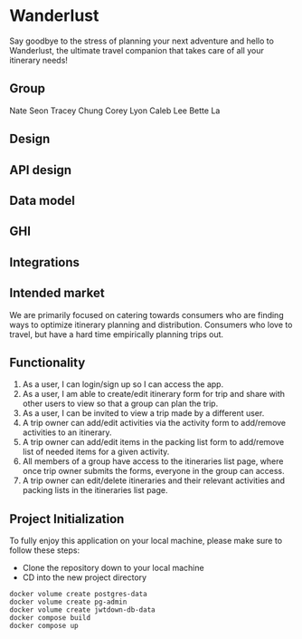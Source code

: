 # Wanderlust
Say goodbye to the stress of planning your next adventure and hello to Wanderlust, the ultimate travel companion that takes care of all your itinerary needs!

## Group
Nate Seon
Tracey Chung
Corey Lyon
Caleb Lee
Bette La

## Design

## API design

## Data model

## GHI

## Integrations

## Intended market
We are primarily focused on catering towards consumers who are finding ways to optimize itinerary planning and distribution. Consumers who love to travel, but have a hard time empirically planning trips out.

## Functionality

1. As a user, I can login/sign up so I can access the app.
2. As a user, I am able to create/edit itinerary form for trip and share with other users to view so that a group can plan the trip.
3. As a user, I can be invited to view a trip made by a different user.
4. A trip owner can add/edit activities via the activity form to add/remove activities to an itinerary.
5. A trip owner can add/edit items in the packing list form to add/remove list of needed items for a given activity.
6. All members of a group have access to the itineraries list page, where once trip owner submits the forms, everyone in the group can access.
7. A trip owner can edit/delete itineraries and their relevant activities and packing lists in the itineraries list page.


## Project Initialization
To fully enjoy this application on your local machine, please make sure to follow these steps:

- Clone the repository down to your local machine
- CD into the new project directory

```
docker volume create postgres-data
docker volume create pg-admin
docker volume create jwtdown-db-data
docker compose build
docker compose up
```
